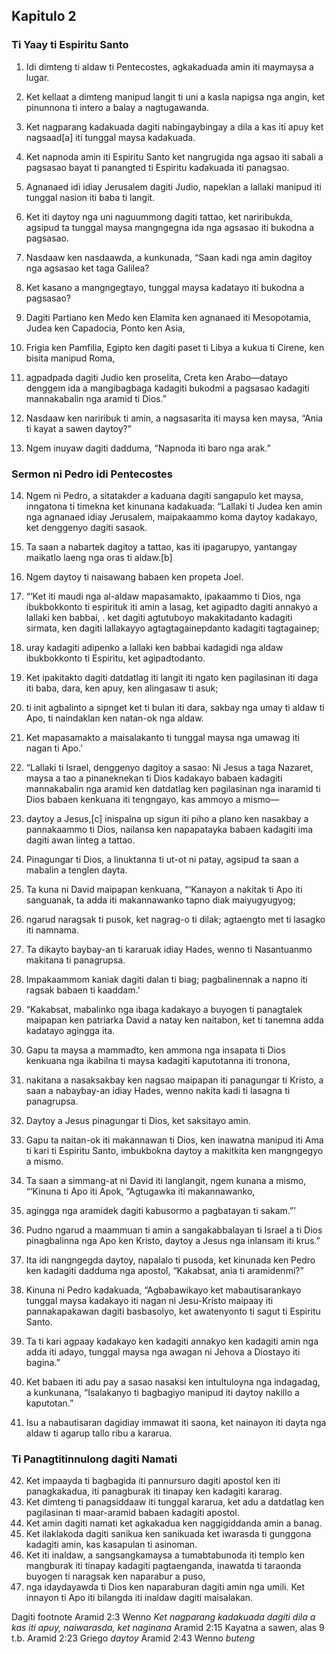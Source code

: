 Kapitulo 2
----------

### Ti Yaay ti Espiritu Santo

1. Idi dimteng ti aldaw ti Pentecostes, agkakaduada amin iti maymaysa a lugar.
2. Ket kellaat a dimteng manipud langit ti uni a kasla napigsa nga angin, ket pinunnona ti intero a balay a nagtugawanda.
3. Ket nagparang kadakuada dagiti nabingaybingay a dila a kas iti apuy ket nagsaad[a] iti tunggal maysa kadakuada.
4. Ket napnoda amin iti Espiritu Santo ket nangrugida nga agsao iti sabali a pagsasao bayat ti panangted ti Espiritu kadakuada iti panagsao.

5. Agnanaed idi idiay Jerusalem dagiti Judio, napeklan a lallaki manipud iti tunggal nasion iti baba ti langit.
6. Ket iti daytoy nga uni naguummong dagiti tattao, ket nariribukda, agsipud ta tunggal maysa mangngegna ida nga agsasao iti bukodna a pagsasao.
7. Nasdaaw ken nasdaawda, a kunkunada, “Saan kadi nga amin dagitoy nga agsasao ket taga Galilea?
8. Ket kasano a mangngegtayo, tunggal maysa kadatayo iti bukodna a pagsasao?
9. Dagiti Partiano ken Medo ken Elamita ken agnanaed iti Mesopotamia, Judea ken Capadocia, Ponto ken Asia,
10. Frigia ken Pamfilia, Egipto ken dagiti paset ti Libya a kukua ti Cirene, ken bisita manipud Roma,
11. agpadpada dagiti Judio ken proselita, Creta ken Arabo—datayo denggem ida a mangibagbaga kadagiti bukodmi a pagsasao kadagiti mannakabalin nga aramid ti Dios.”
12. Nasdaaw ken nariribuk ti amin, a nagsasarita iti maysa ken maysa, “Ania ti kayat a sawen daytoy?”
13. Ngem inuyaw dagiti dadduma, “Napnoda iti baro nga arak.”

### Sermon ni Pedro idi Pentecostes

14. Ngem ni Pedro, a sitatakder a kaduana dagiti sangapulo ket maysa, inngatona ti timekna ket kinunana kadakuada: “Lallaki ti Judea ken amin nga agnanaed idiay Jerusalem, maipakaammo koma daytoy kadakayo, ket denggenyo dagiti sasaok.
15. Ta saan a nabartek dagitoy a tattao, kas iti ipagarupyo, yantangay maikatlo laeng nga oras ti aldaw.[b]
16. Ngem daytoy ti naisawang babaen ken propeta Joel.

17. “‘Ket iti maudi nga al-aldaw mapasamakto, ipakaammo ti Dios, nga ibukbokkonto ti espirituk iti amin a lasag, ket agipadto dagiti annakyo a lallaki ken babbai, .
    ket dagiti agtutuboyo makakitadanto kadagiti sirmata, ken dagiti lallakayyo agtagtagainepdanto kadagiti tagtagainep;
18. uray kadagiti adipenko a lallaki ken babbai
    kadagidi nga aldaw ibukbokkonto ti Espiritu, ket agipadtodanto.
19. Ket ipakitakto dagiti datdatlag iti langit iti ngato
    ken pagilasinan iti daga iti baba, dara, ken apuy, ken alingasaw ti asuk;
20. ti init agbalinto a sipnget
    ket ti bulan iti dara, sakbay nga umay ti aldaw ti Apo, ti naindaklan ken natan-ok nga aldaw.
21. Ket mapasamakto a maisalakanto ti tunggal maysa nga umawag iti nagan ti Apo.’

22. “Lallaki ti Israel, denggenyo dagitoy a sasao: Ni Jesus a taga Nazaret, maysa a tao a pinaneknekan ti Dios kadakayo babaen kadagiti mannakabalin nga aramid ken datdatlag ken pagilasinan nga inaramid ti Dios babaen kenkuana iti tengngayo, kas ammoyo a mismo—
23. daytoy a Jesus,[c] inispalna up sigun iti piho a plano ken nasakbay a pannakaammo ti Dios, nailansa ken napapatayka babaen kadagiti ima dagiti awan linteg a tattao.
24. Pinagungar ti Dios, a linuktanna ti ut-ot ni patay, agsipud ta saan a mabalin a tenglen dayta.
25. Ta kuna ni David maipapan kenkuana, “‘Kanayon a nakitak ti Apo iti sanguanak, ta adda iti makannawanko tapno diak maiyugyugyog;
26. ngarud naragsak ti pusok, ket nagrag-o ti dilak;
    agtaengto met ti lasagko iti namnama.
27. Ta dikayto baybay-an ti kararuak idiay Hades, wenno ti Nasantuanmo makitana ti panagrupsa.
28. Impakaammom kaniak dagiti dalan ti biag;
    pagbalinennak a napno iti ragsak babaen ti kaaddam.’

29. “Kakabsat, mabalinko nga ibaga kadakayo a buyogen ti panagtalek maipapan ken patriarka David a natay ken naitabon, ket ti tanemna adda kadatayo agingga ita.
30. Gapu ta maysa a mammadto, ken ammona nga insapata ti Dios kenkuana nga ikabilna ti maysa kadagiti kaputotanna iti tronona,
31. nakitana a nasaksakbay ken nagsao maipapan iti panagungar ti Kristo, a saan a nabaybay-an idiay Hades, wenno nakita kadi ti lasagna ti panagrupsa.
32. Daytoy a Jesus pinagungar ti Dios, ket saksitayo amin.
33. Gapu ta naitan-ok iti makannawan ti Dios, ken inawatna manipud iti Ama ti kari ti Espiritu Santo, imbukbokna daytoy a makitkita ken mangngegyo a mismo.
34. Ta saan a simmang-at ni David iti langlangit, ngem kunana a mismo, “‘Kinuna ti Apo iti Apok, “Agtugawka iti makannawanko,
35. agingga nga aramidek dagiti kabusormo a pagbatayan ti sakam.”’

36. Pudno ngarud a maammuan ti amin a sangakabbalayan ti Israel a ti Dios pinagbalinna nga Apo ken Kristo, daytoy a Jesus nga inlansam iti krus.”

37. Ita idi nangngegda daytoy, napalalo ti pusoda, ket kinunada ken Pedro ken kadagiti dadduma nga apostol, “Kakabsat, ania ti aramidenmi?”
38. Kinuna ni Pedro kadakuada, “Agbabawikayo ket mabautisarankayo tunggal maysa kadakayo iti nagan ni Jesu-Kristo maipaay iti pannakapakawan dagiti basbasolyo, ket awatenyonto ti sagut ti Espiritu Santo.
39. Ta ti kari agpaay kadakayo ken kadagiti annakyo ken kadagiti amin nga adda iti adayo, tunggal maysa nga awagan ni Jehova a Diostayo iti bagina.”
40. Ket babaen iti adu pay a sasao nasaksi ken intultuloyna nga indagadag, a kunkunana, “Isalakanyo ti bagbagiyo manipud iti daytoy nakillo a kaputotan.”
41. Isu a nabautisaran dagidiay immawat iti saona, ket nainayon iti dayta nga aldaw ti agarup tallo ribu a kararua.

### Ti Panagtitinnulong dagiti Namati

42. Ket impaayda ti bagbagida iti pannursuro dagiti apostol ken iti panagkakadua, iti panagburak iti tinapay ken kadagiti kararag.
43. Ket dimteng ti panagsiddaaw iti tunggal kararua, ket adu a datdatlag ken pagilasinan ti maar-aramid babaen kadagiti apostol.
44. Ket amin dagiti namati ket agkakadua ken naggigiddanda amin a banag.
45. Ket ilaklakoda dagiti sanikua ken sanikuada ket iwarasda ti gunggona kadagiti amin, kas kasapulan ti asinoman.
46. Ket iti inaldaw, a sangsangkamaysa a tumabtabunoda iti templo ken mangburak iti tinapay kadagiti pagtaenganda, inawatda ti taraonda buyogen ti naragsak ken naparabur a puso,
47. nga idaydayawda ti Dios ken naparaburan dagiti amin nga umili. Ket innayon ti Apo iti bilangda iti inaldaw dagiti maisalakan.

Dagiti footnote
Aramid 2:3 Wenno *Ket nagparang kadakuada dagiti dila a kas iti apuy, naiwarasda, ket naginana*
Aramid 2:15 Kayatna a sawen, alas 9 t.b.
Aramid 2:23 Griego *daytoy*
Aramid 2:43 Wenno *buteng*